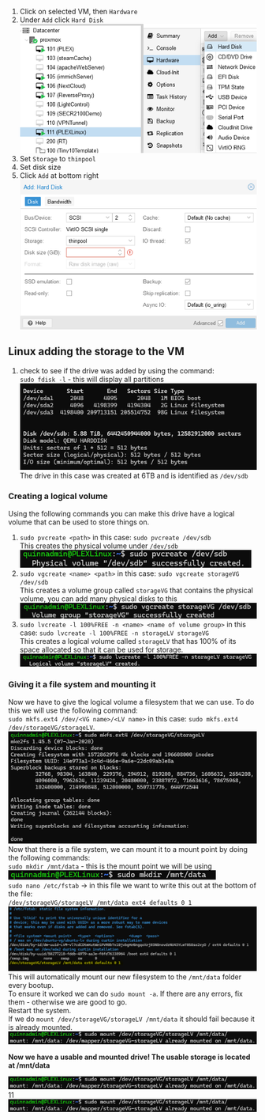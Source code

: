 1. Click on selected VM, then `Hardware`  
2. Under `Add` click `Hard Disk`  
![](!%20Images/Post%20Grad/Adding%20Storage%20to%20Linux%20Proxmox%20VM/Pasted%20image%2020240609144418.png)  
3. Set `Storage` to `thinpool`  
4. Set disk size  
5. Click `Add` at bottom right  
![](!%20Images/Post%20Grad/Adding%20Storage%20to%20Linux%20Proxmox%20VM/Pasted%20image%2020240609144558.png)  

## Linux adding the storage to the VM  
1. check to see if the drive was added by using the command:  
	`sudo fdisk -l` - this will display all partitions  
![](!%20Images/Post%20Grad/Adding%20Storage%20to%20Linux%20Proxmox%20VM/Pasted%20image%2020240609162910.png)  
The drive in this case was created at 6TB and is identified as `/dev/sdb`  

### Creating a logical volume  
Using the following commands you can make this drive have a logical volume that can be used to store things on.  
1. `sudo pvcreate <path>` in this case: `sudo pvcreate /dev/sdb`  
This creates the physical volume under `/dev/sdb`  
![](!%20Images/Post%20Grad/Adding%20Storage%20to%20Linux%20Proxmox%20VM/Pasted%20image%2020240609171241.png)  
2. `sudo vgcreate <name> <path>` in this case: `sudo vgcreate storageVG /dev/sdb`  
This creates a volume group called `storageVG` that contains the physical volume, you can add many physical disks to this  
![](!%20Images/Post%20Grad/Adding%20Storage%20to%20Linux%20Proxmox%20VM/Pasted%20image%2020240609171344.png)  
3. `sudo lvcreate -l 100%FREE -n <name> <name of volume group>` in this case: `sudo lvcreate -l 100%FREE -n storageLV storageVG`  
This creates a logical volume called `storageLV` that has 100% of its space allocated so that it can be used for storage.  
![](!%20Images/Post%20Grad/Adding%20Storage%20to%20Linux%20Proxmox%20VM/Pasted%20image%2020240609171400.png)  

### Giving it a file system and mounting it  
Now we have to give the logical volume a filesystem that we can use. To do this we will use the following command:  
`sudo mkfs.ext4 /dev/<VG name>/<LV name>` in this case: `sudo mkfs.ext4 /dev/storageVG/storageLV`.  
![](!%20Images/Post%20Grad/Adding%20Storage%20to%20Linux%20Proxmox%20VM/Pasted%20image%2020240609171550.png)  
Now that there is a file system, we can mount it to a mount point by doing the following commands:  
`sudo mkdir /mnt/data` - this is the mount point we will be using  
![](!%20Images/Post%20Grad/Adding%20Storage%20to%20Linux%20Proxmox%20VM/Pasted%20image%2020240609171621.png)  
`sudo nano /etc/fstab` -> in this file we want to write this out at the bottom of the file:  
`/dev/storageVG/storageLV /mnt/data ext4 defaults 0 1`  
![](!%20Images/Post%20Grad/Adding%20Storage%20to%20Linux%20Proxmox%20VM/Pasted%20image%2020240609171702.png)
This will automatically mount our new filesystem to the `/mnt/data` folder every bootup.  
To ensure it worked we can do `sudo mount -a`. If there are any errors, fix them - otherwise we are good to go.  
Restart the system.  
If we do `mount /dev/storageVG/storageLV /mnt/data` it should fail because it is already mounted.  
![](!%20Images/Post%20Grad/Adding%20Storage%20to%20Linux%20Proxmox%20VM/Pasted%20image%2020240609171738.png)  

**Now we have a usable and mounted drive! The usable storage is located at /mnt/data**


![](!%20Images/Post%20Grad/Adding%20Storage%20to%20Linux%20Proxmox%20VM/Pasted%20image%2020240609171738.png)
11![](../!%20Images/Post%20Grad/Adding%20Storage%20to%20Linux%20Proxmox%20VM/Pasted%20image%2020240609171738.png)
